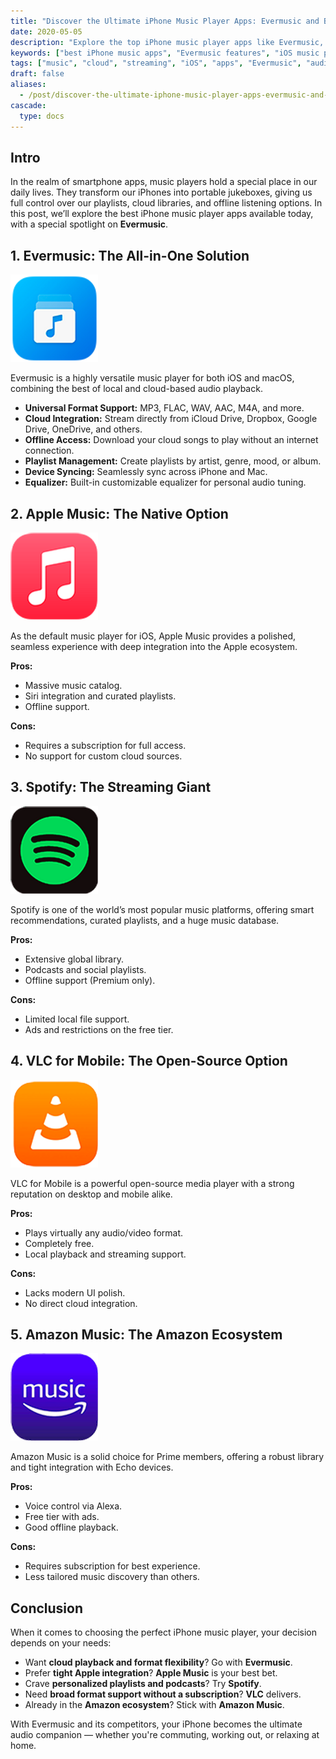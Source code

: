 ```yaml
---
title: "Discover the Ultimate iPhone Music Player Apps: Evermusic and Beyond"
date: 2020-05-05
description: "Explore the top iPhone music player apps like Evermusic, Apple Music, Spotify, VLC, and Amazon Music. Compare features, offline playback, cloud support, and format compatibility to find the perfect music player for your iPhone."
keywords: ["best iPhone music apps", "Evermusic features", "iOS music players", "offline music playback", "cloud music player", "Spotify iOS", "Apple Music vs Evermusic", "VLC for iPhone", "Amazon Music iOS"]
tags: ["music", "cloud", "streaming", "iOS", "apps", "Evermusic", "audio players", "offline playback", "Apple Music", "Spotify"]
draft: false
aliases:
  - /post/discover-the-ultimate-iphone-music-player-apps-evermusic-and-beyond/
cascade:
  type: docs
---
```


## Intro

In the realm of smartphone apps, music players hold a special place in our daily lives. They transform our iPhones into portable jukeboxes, giving us full control over our playlists, cloud libraries, and offline listening options. In this post, we’ll explore the best iPhone music player apps available today, with a special spotlight on **Evermusic**.

## 1. Evermusic: The All-in-One Solution

![Evermusic: The All-in-One Solution](21260c_d147aee33c224720ad46d0baff786e32~mv2.png)

Evermusic is a highly versatile music player for both iOS and macOS, combining the best of local and cloud-based audio playback.

- **Universal Format Support:** MP3, FLAC, WAV, AAC, M4A, and more.
- **Cloud Integration:** Stream directly from iCloud Drive, Dropbox, Google Drive, OneDrive, and others.
- **Offline Access:** Download your cloud songs to play without an internet connection.
- **Playlist Management:** Create playlists by artist, genre, mood, or album.
- **Device Syncing:** Seamlessly sync across iPhone and Mac.
- **Equalizer:** Built-in customizable equalizer for personal audio tuning.

## 2. Apple Music: The Native Option

![Apple Music](21260c_2cde783631a2445ab7c749f0366d66b7~mv2.png)

As the default music player for iOS, Apple Music provides a polished, seamless experience with deep integration into the Apple ecosystem.

**Pros:**

- Massive music catalog.
- Siri integration and curated playlists.
- Offline support.

**Cons:**

- Requires a subscription for full access.
- No support for custom cloud sources.

## 3. Spotify: The Streaming Giant

![Spotify](21260c_351e757261d441e9af8d2751b8eb0a9a~mv2.png)

Spotify is one of the world’s most popular music platforms, offering smart recommendations, curated playlists, and a huge music database.

**Pros:**

- Extensive global library.
- Podcasts and social playlists.
- Offline support (Premium only).

**Cons:**

- Limited local file support.
- Ads and restrictions on the free tier.

## 4. VLC for Mobile: The Open-Source Option

![VLC for Mobile](21260c_562e9a57e3a3427e8adcbf0c2d03f9c6~mv2.png)

VLC for Mobile is a powerful open-source media player with a strong reputation on desktop and mobile alike.

**Pros:**

- Plays virtually any audio/video format.
- Completely free.
- Local playback and streaming support.

**Cons:**

- Lacks modern UI polish.
- No direct cloud integration.

## 5. Amazon Music: The Amazon Ecosystem

![Amazon Music](21260c_2b6e625a3bcf4124a75434672dd19aaa~mv2.png)

Amazon Music is a solid choice for Prime members, offering a robust library and tight integration with Echo devices.

**Pros:**

- Voice control via Alexa.
- Free tier with ads.
- Good offline playback.

**Cons:**

- Requires subscription for best experience.
- Less tailored music discovery than others.

## Conclusion

When it comes to choosing the perfect iPhone music player, your decision depends on your needs:

- Want **cloud playback and format flexibility**? Go with **Evermusic**.
- Prefer **tight Apple integration**? **Apple Music** is your best bet.
- Crave **personalized playlists and podcasts**? Try **Spotify**.
- Need **broad format support without a subscription**? **VLC** delivers.
- Already in the **Amazon ecosystem**? Stick with **Amazon Music**.

With Evermusic and its competitors, your iPhone becomes the ultimate audio companion — whether you're commuting, working out, or relaxing at home.